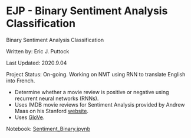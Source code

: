 # EJP - Binary Sentiment Analysis Classification
Binary Sentiment Analysis Classification

Written by: Eric J. Puttock

Last Updated: 2020.9.04

Project Status: On-going. Working on NMT using RNN to translate English into French.

- Determine whether a movie review is positive or negative using recurrent neural networks (RNNs).
- Uses IMDB movie reviews for Sentiment Analysis provided by Andrew Maas on his Stanford [website](https://ai.stanford.edu/~amaas/data/sentiment/index.html).
- Uses [GloVe](https://nlp.stanford.edu/projects/glove/).

Notebook: [Sentiment_Binary.ipynb](https://github.com/EJPanda/Personal-Projects/blob/master/EJP%20-%20Binary%20Sentiment%20Analysis%20Classification/Sentiment_Binary.ipynb)
